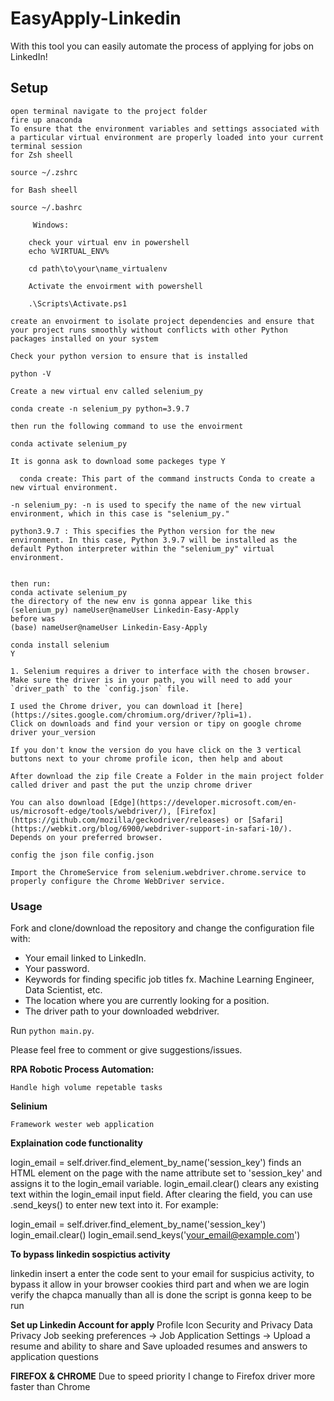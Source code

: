 # EasyApply-Linkedin

With this tool you can easily automate the process of applying for jobs on LinkedIn!

## Setup

    open terminal navigate to the project folder
    fire up anaconda
    To ensure that the environment variables and settings associated with a particular virtual environment are properly loaded into your current terminal session
    for Zsh sheell

    source ~/.zshrc

    for Bash sheell

    source ~/.bashrc

         Windows:

        check your virtual env in powershell
        echo %VIRTUAL_ENV%

        cd path\to\your\name_virtualenv

        Activate the envoirment with powershell

        .\Scripts\Activate.ps1

    create an envoirment to isolate project dependencies and ensure that your project runs smoothly without conflicts with other Python packages installed on your system

    Check your python version to ensure that is installed

    python -V

    Create a new virtual env called selenium_py

    conda create -n selenium_py python=3.9.7

    then run the following command to use the envoirment

    conda activate selenium_py

    It is gonna ask to download some packeges type Y

      conda create: This part of the command instructs Conda to create a new virtual environment.

    -n selenium_py: -n is used to specify the name of the new virtual environment, which in this case is "selenium_py."

    python3.9.7 : This specifies the Python version for the new environment. In this case, Python 3.9.7 will be installed as the default Python interpreter within the "selenium_py" virtual environment.


    then run:
    conda activate selenium_py
    the directory of the new env is gonna appear like this
    (selenium_py) nameUser@nameUser Linkedin-Easy-Apply
    before was
    (base) nameUser@nameUser Linkedin-Easy-Apply

    conda install selenium
    Y

    1. Selenium requires a driver to interface with the chosen browser. Make sure the driver is in your path, you will need to add your `driver_path` to the `config.json` file.

    I used the Chrome driver, you can download it [here](https://sites.google.com/chromium.org/driver/?pli=1).
    Click on downloads and find your version or tipy on google chrome driver your_version

    If you don't know the version do you have click on the 3 vertical buttons next to your chrome profile icon, then help and about

    After download the zip file Create a Folder in the main project folder called driver and past the put the unzip chrome driver

    You can also download [Edge](https://developer.microsoft.com/en-us/microsoft-edge/tools/webdriver/), [Firefox](https://github.com/mozilla/geckodriver/releases) or [Safari](https://webkit.org/blog/6900/webdriver-support-in-safari-10/). Depends on your preferred browser.

    config the json file config.json

    Import the ChromeService from selenium.webdriver.chrome.service to properly configure the Chrome WebDriver service.

### Usage

Fork and clone/download the repository and change the configuration file with:

- Your email linked to LinkedIn.
- Your password.
- Keywords for finding specific job titles fx. Machine Learning Engineer, Data Scientist, etc.
- The location where you are currently looking for a position.
- The driver path to your downloaded webdriver.

Run `python main.py`.

Please feel free to comment or give suggestions/issues.

**RPA Robotic Process Automation:**

    Handle high volume repetable tasks

**Selinium**

    Framework wester web application

**Explaination code functionality**

login_email = self.driver.find_element_by_name('session_key') finds an HTML element on the page with the name attribute set to 'session_key' and assigns it to the login_email variable.
login_email.clear() clears any existing text within the login_email input field.
After clearing the field, you can use .send_keys() to enter new text into it. For example:

login_email = self.driver.find_element_by_name('session_key')
login_email.clear()
login_email.send_keys('your_email@example.com')

**To bypass linkedin sospictius activity**

linkedin insert a enter the code sent to your email for suspicius activity, to bypass it allow in your browser cookies third part and when we are login verify the chapca manually than all is done the script is gonna keep to be run

**Set up Linkedin Account for apply**
Profile Icon
Security and Privacy
Data Privacy
Job seeking preferences -> Job Application Settings -> Upload a resume and ability to share and Save uploaded resumes and answers to application questions

**FIREFOX & CHROME**
Due to speed priority I change to Firefox driver more faster than Chrome
